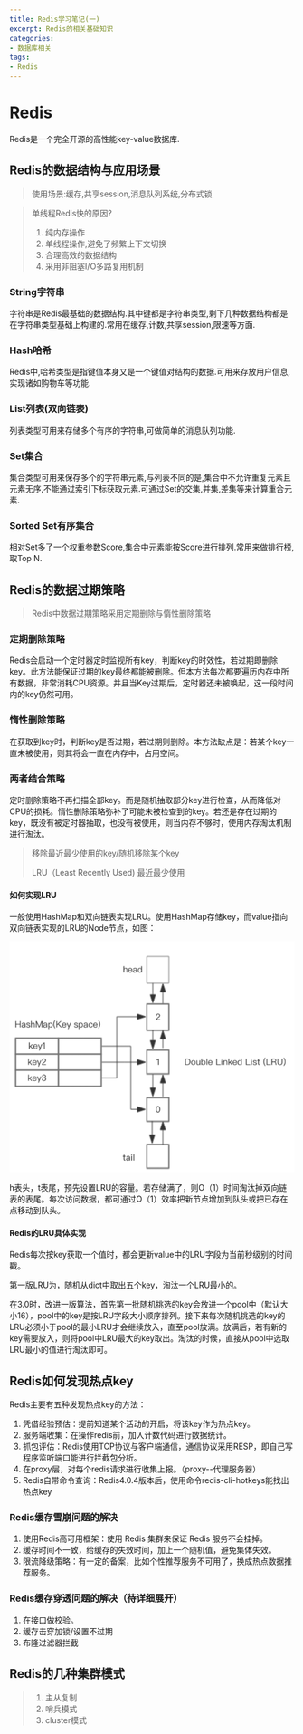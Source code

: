 ```yaml
---
title: Redis学习笔记(一)
excerpt: Redis的相关基础知识
categories:
- 数据库相关
tags:
- Redis
---
```


# Redis

Redis是一个完全开源的高性能key-value数据库.

## Redis的数据结构与应用场景

>使用场景:缓存,共享session,消息队列系统,分布式锁

>单线程Redis快的原因?
>
>1. 纯内存操作
>2. 单线程操作,避免了频繁上下文切换
>3. 合理高效的数据结构
>4. 采用非阻塞I/O多路复用机制

### String字符串

字符串是Redis最基础的数据结构.其中键都是字符串类型,剩下几种数据结构都是在字符串类型基础上构建的.常用在缓存,计数,共享session,限速等方面.

### Hash哈希

Redis中,哈希类型是指键值本身又是一个键值对结构的数据.可用来存放用户信息,实现诸如购物车等功能.

### List列表(双向链表)

列表类型可用来存储多个有序的字符串,可做简单的消息队列功能.

### Set集合

集合类型可用来保存多个的字符串元素,与列表不同的是,集合中不允许重复元素且元素无序,不能通过索引下标获取元素.可通过Set的交集,并集,差集等来计算重合元素.

### Sorted Set有序集合

相对Set多了一个权重参数Score,集合中元素能按Score进行排列.常用来做排行榜,取Top N.



## Redis的数据过期策略

>Redis中数据过期策略采用定期删除与惰性删除策略

### 定期删除策略

Redis会启动一个定时器定时监视所有key，判断key的时效性，若过期即删除key。此方法能保证过期的key最终都能被删除。但本方法每次都要遍历内存中所有数据，非常消耗CPU资源。并且当Key过期后，定时器还未被唤起，这一段时间内的key仍然可用。

### 惰性删除策略

在获取到key时，判断key是否过期，若过期则删除。本方法缺点是：若某个key一直未被使用，则其将会一直在内存中，占用空间。

### 两者结合策略

定时删除策略不再扫描全部key。而是随机抽取部分key进行检查，从而降低对CPU的损耗。惰性删除策略弥补了可能未被检查到的key。若还是存在过期的key，既没有被定时器抽取，也没有被使用，则当内存不够时，使用内存淘汰机制进行淘汰。

>移除最近最少使用的key/随机移除某个key 
>
>LRU（Least Recently Used) 最近最少使用

#### 如何实现LRU

一般使用HashMap和双向链表实现LRU。使用HashMap存储key，而value指向双向链表实现的LRU的Node节点，如图：

![](/img/LRU.png)

h表头，t表尾，预先设置LRU的容量。若存储满了，则O（1）时间淘汰掉双向链表的表尾。每次访问数据，都可通过O（1）效率把新节点增加到队头或把已存在点移动到队头。

#### Redis的LRU具体实现

Redis每次按key获取一个值时，都会更新value中的LRU字段为当前秒级别的时间戳。

第一版LRU为，随机从dict中取出五个key，淘汰一个LRU最小的。

在3.0时，改进一版算法，首先第一批随机挑选的key会放进一个pool中（默认大小16），pool中的key是按LRU字段大小顺序排列。接下来每次随机挑选的key的LRU必须小于pool的最小LRU才会继续放入，直至pool放满。放满后，若有新的key需要放入，则将pool中LRU最大的key取出。淘汰的时候，直接从pool中选取LRU最小的值进行淘汰即可。

## Redis如何发现热点key

Redis主要有五种发现热点key的方法：

1. 凭借经验预估：提前知道某个活动的开启，将该key作为热点key。
2. 服务端收集：在操作redis前，加入计数代码进行数据统计。
3. 抓包评估：Redis使用TCP协议与客户端通信，通信协议采用RESP，即自己写程序监听端口能进行拦截包分析。
4. 在proxy层，对每个redis请求进行收集上报。（proxy--代理服务器）
5. Redis自带命令查询：Redis4.0.4版本后，使用命令redis-cli-hotkeys能找出热点key

### Redis缓存雪崩问题的解决

1. 使用Redis高可用框架：使用 Redis 集群来保证 Redis 服务不会挂掉。
2. 缓存时间不一致，给缓存的失效时间，加上一个随机值，避免集体失效。
3. 限流降级策略：有一定的备案，比如个性推荐服务不可用了，换成热点数据推荐服务。

### Redis缓存穿透问题的解决（待详细展开）

1. 在接口做校验。
2. 缓存击穿加锁/设置不过期
3. 布隆过滤器拦截

## Redis的几种集群模式

>1. 主从复制
>2. 哨兵模式
>3. cluster模式



